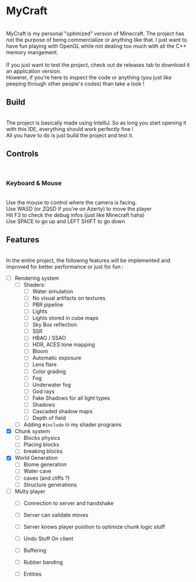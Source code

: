 # MyCraft
</br>
MyCraft is my personal "optimized" version of Minecraft. The project has not the purpose of being commercialize or anything like that. 
I just want to have fun playing with OpenGL while not dealing too much with all the C++ memory mangement.
</br>
</br>
If you just want to test the project, check out de releases tab to download it an application version.
</br>
Howerer, if you're here to inspect the code or anything (you just like peeping through other people's codes) than take a look !

## Build
</br>
The project is basically made using IntelliJ. So as long you start opening it with this IDE, everything should work perfectly fine !
</br>
All you have to do is just build the project and test it.

## Controls
</br>

### Keyboard & Mouse
</br>
Use the mouse to control where the camera is facing.
</br>
Use WASD (or ZQSD if you're on Azerty) to move the player
</br>
Hit F3 to check the debug infos (just like Minecraft haha)
</br>
Use SPACE to go up and LEFT SHIFT to go down

## Features
</br>
In the entire project, the following features will be implemented and improved for better performance or just for fun : 

- [ ] Rendering system
  - [ ] Shaders:
  	- [ ] Water simulation
	- [ ] No visual artifacts on textures
	- [ ] PBR pipeline
	- [ ] Lights
  	- [ ] Lights stored in cube maps
	- [ ] Sky Box reflection
	- [ ] SSR
	- [ ] HBAO / SSAO
	- [ ] HDR, ACES tone mapping
	- [ ] Bloom
	- [ ] Automatic exposure
	- [ ] Lens flare
	- [ ] Color grading
	- [ ] Fog
	- [ ] Underwater fog
	- [ ] God rays	
	- [ ] Fake Shadows for all light types
  	- [ ] Shadows
   	- [ ] Cascaded shadow maps
	- [ ] Depth of field
  - [ ] Adding ``#include`` in my shader programs

- [x] Chunk system
  - [ ] Blocks physics
  - [ ] Placing blocks
  - [ ] breaking blocks
- [x] World Generation
  - [ ] Biome generation
  - [ ] Water cave
  - [ ] caves (and cliffs ?)
  - [ ] Structure generations

- [ ] Multy player
    - [ ] Connection to server and handshake
    - [ ] Server can validate moves
    - [ ] Server knows player position to optimize chunk logic stuff
    - [ ] Undo Stuff On client
    - [ ] Buffering
    - [ ] Rubber banding
    - [ ] Entities

